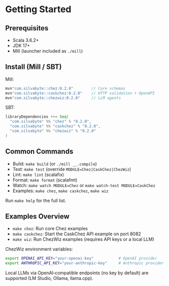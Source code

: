 # Getting Started

## Prerequisites

- Scala 3.6.2+
- JDK 17+
- Mill (launcher included as `./mill`)

## Install (Mill / SBT)

Mill:

```scala
mvn"com.silvabyte::chez:0.2.0"        // Core schemas
mvn"com.silvabyte::caskchez:0.2.0"    // HTTP validation + OpenAPI
mvn"com.silvabyte::chezwiz:0.2.0"     // LLM agents
```

SBT:

```scala
libraryDependencies ++= Seq(
  "com.silvabyte" %% "chez" % "0.2.0",
  "com.silvabyte" %% "caskchez" % "0.2.0",
  "com.silvabyte" %% "chezwiz" % "0.2.0"
)
```

## Common Commands

- Build: `make build` (or `./mill __.compile`)
- Test: `make test` (override `MODULE=Chez|CaskChez|ChezWiz`)
- Lint: `make lint` (scalafix)
- Format: `make format` (scalafmt)
- Watch: `make watch MODULE=Chez` or `make watch-test MODULE=CaskChez`
- Examples: `make chez`, `make caskchez`, `make wiz`

Run `make help` for the full list.

## Examples Overview

- `make chez`: Run core Chez examples
- `make caskchez`: Start the CaskChez API example on port 8082
- `make wiz`: Run ChezWiz examples (requires API keys or a local LLM)

ChezWiz environment variables:

```bash
export OPENAI_API_KEY="your-openai-key"           # OpenAI provider
export ANTHROPIC_API_KEY="your-anthropic-key"     # Anthropic provider (optional)
```

Local LLMs via OpenAI‑compatible endpoints (no key by default) are supported (LM Studio, Ollama, llama.cpp).

